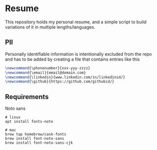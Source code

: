 # Resume
This repository holds my personal resume, and a simple script to build variations of it in multiple lengths/languages. 

## PII
Personally identifiable information is intentionally excluded from the repo and has to be added by creating a file that contains entries like this
```latex
\newcommand{\phonenumber}{xxx-yyy-zzzz}
\newcommand{\email}{email@domain.com}
\newcommand{\linkedin}{www.linkedin.com/in/linkedinid/}
\newcommand{\github}{https://github.com/githubid/}
```

## Requirements
Noto sans
```shell
# linux
apt install fonts-noto 

# mac
brew tap homebrew/cask-fonts 
brew install font-noto-sans
brew install font-noto-sans-cjk
```




